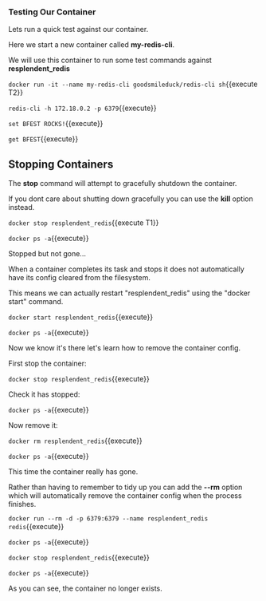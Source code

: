 ### Testing Our Container

Lets run a quick test against our container.

Here we start a new container called **my-redis-cli**.

We will use this container to run some test commands against **resplendent_redis**

`docker run -it --name my-redis-cli goodsmileduck/redis-cli sh`{{execute T2}}

`redis-cli -h 172.18.0.2 -p 6379`{{execute}}

`set BFEST ROCKS!`{{execute}}

`get BFEST`{{execute}}

## Stopping Containers

The **stop** command will attempt to gracefully shutdown the container. 

If you dont care about shutting down gracefully you can use the **kill** option instead.

`docker stop resplendent_redis`{{execute T1}}

`docker ps -a`{{execute}}

Stopped but not gone...

When a container completes its task and stops it does not automatically have its config cleared from the filesystem.

This means we can actually restart "resplendent_redis" using the "docker start" command.

`docker start resplendent_redis`{{execute}}

`docker ps -a`{{execute}}

Now we know it's there let's learn how to remove the container config.

First stop the container:

`docker stop resplendent_redis`{{execute}}

Check it has stopped:

`docker ps -a`{{execute}}

Now remove it:

`docker rm resplendent_redis`{{execute}}

`docker ps -a`{{execute}}

This time the container really has gone.

Rather than having to remember to tidy up you can add the **--rm** option which will automatically remove the container config when the process finishes.

`docker run --rm -d -p 6379:6379 --name resplendent_redis redis`{{execute}}

`docker ps -a`{{execute}}

`docker stop resplendent_redis`{{execute}}

`docker ps -a`{{execute}}

As you can see, the container no longer exists.

